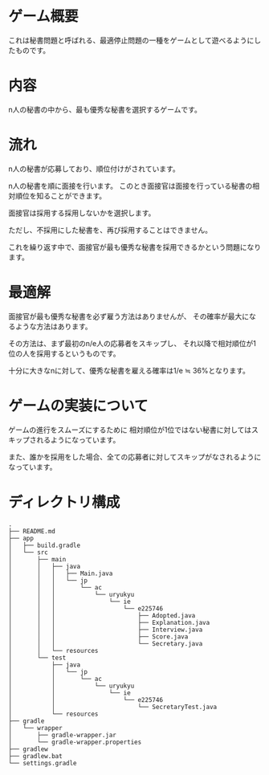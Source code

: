 # ゲーム概要
これは秘書問題と呼ばれる、最適停止問題の一種をゲームとして遊べるようにしたものです。


# 内容
n人の秘書の中から、最も優秀な秘書を選択するゲームです。


# 流れ
n人の秘書が応募しており、順位付けがされています。

n人の秘書を順に面接を行います。
このとき面接官は面接を行っている秘書の相対順位を知ることができます。

面接官は採用する採用しないかを選択します。

ただし、不採用にした秘書を、再び採用することはできません。


これを繰り返す中で、面接官が最も優秀な秘書を採用できるかという問題になります。


# 最適解
面接官が最も優秀な秘書を必ず雇う方法はありませんが、
その確率が最大になるような方法はあります。

その方法は、まず最初のn/e人の応募者をスキップし、
それ以降で相対順位が1位の人を採用するというものです。

十分に大きなnに対して、優秀な秘書を雇える確率は1/e ≒ 36%となります。


# ゲームの実装について
ゲームの進行をスムーズにするために
相対順位が1位ではない秘書に対してはスキップされるようになっています。

また、誰かを採用をした場合、全ての応募者に対してスキップがなされるようになっています。

# ディレクトリ構成


    .
    ├── README.md
    ├── app
    │   ├── build.gradle
    │   └── src
    │       ├── main
    │       │   ├── java
    │       │   │   ├── Main.java
    │       │   │   └── jp
    │       │   │       └── ac
    │       │   │           └── uryukyu
    │       │   │               └── ie
    │       │   │                   └── e225746
    │       │   │                       ├── Adopted.java
    │       │   │                       ├── Explanation.java
    │       │   │                       ├── Interview.java
    │       │   │                       ├── Score.java
    │       │   │                       └── Secretary.java
    │       │   └── resources
    │       └── test
    │           ├── java
    │           │   └── jp
    │           │       └── ac
    │           │           └── uryukyu
    │           │               └── ie
    │           │                   └── e225746
    │           │                       └── SecretaryTest.java
    │           └── resources
    ├── gradle
    │   └── wrapper
    │       ├── gradle-wrapper.jar
    │       └── gradle-wrapper.properties
    ├── gradlew
    ├── gradlew.bat
    └── settings.gradle
